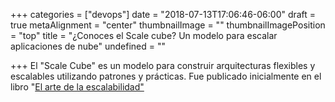 +++
categories = ["devops"]
date = "2018-07-13T17:06:46-06:00"
draft = true
metaAlignment = "center"
thumbnailImage = ""
thumbnailImagePosition = "top"
title = "¿Conoces el Scale cube? Un modelo para escalar aplicaciones de nube"
undefined = ""

+++
El "Scale Cube"  es un modelo para construir arquitecturas flexibles y escalables utilizando patrones y prácticas. Fue publicado inicialmente en el libro "[El arte de la escalabilidad"](https://www.amazon.com/Art-Scalability-Architecture-Organizations-Enterprise/dp/0134032802?tag=akpa-20)